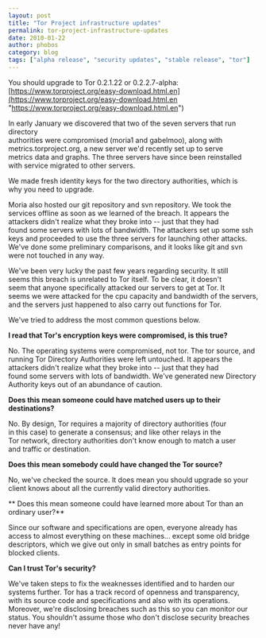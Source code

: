 ```yaml
---
layout: post
title: "Tor Project infrastructure updates"
permalink: tor-project-infrastructure-updates
date: 2010-01-22
author: phobos
category: blog
tags: ["alpha release", "security updates", "stable release", "tor"]
---
```


You should upgrade to Tor 0.2.1.22 or 0.2.2.7-alpha:  
 [https://www.torproject.org/easy-download.html.en](https://www.torproject.org/easy-download.html.en "https://www.torproject.org/easy-download.html.en")

In early January we discovered that two of the seven servers that run directory  
authorities were compromised (moria1 and gabelmoo), along with  
metrics.torproject.org, a new server we'd recently set up to serve  
metrics data and graphs. The three servers have since been reinstalled  
with service migrated to other servers.

We made fresh identity keys for the two directory authorities, which is  
why you need to upgrade.

Moria also hosted our git repository and svn repository. We took the  
services offline as soon as we learned of the breach. It appears the  
attackers didn't realize what they broke into -- just that they had  
found some servers with lots of bandwidth. The attackers set up some ssh  
keys and proceeded to use the three servers for launching other attacks.  
We've done some preliminary comparisons, and it looks like git and svn  
were not touched in any way.

We've been very lucky the past few years regarding security. It still  
seems this breach is unrelated to Tor itself. To be clear, it doesn't  
seem that anyone specifically attacked our servers to get at Tor. It  
seems we were attacked for the cpu capacity and bandwidth of the servers,  
and the servers just happened to also carry out functions for Tor.

We've tried to address the most common questions below.

**I read that Tor's encryption keys were compromised, is this true?**

No. The operating systems were compromised, not tor. The tor source, and running Tor Directory Authorities were left untouched. It appears the  
attackers didn't realize what they broke into -- just that they had  
found some servers with lots of bandwidth. We've generated new Directory Authority keys out of an abundance of caution.

**Does this mean someone could have matched users up to their  
destinations?**

No. By design, Tor requires a majority of directory authorities (four  
in this case) to generate a consensus; and like other relays in the  
Tor network, directory authorities don't know enough to match a user  
and traffic or destination.

**Does this mean somebody could have changed the Tor source?**

No, we've checked the source. It does mean you should upgrade so your  
client knows about all the currently valid directory authorities.

** Does this mean someone could have learned more about Tor than an  
ordinary user?**

Since our software and specifications are open, everyone already has  
access to almost everything on these machines... except some old bridge  
descriptors, which we give out only in small batches as entry points for  
blocked clients.

**Can I trust Tor's security?**

We've taken steps to fix the weaknesses identified and to harden our  
systems further. Tor has a track record of openness and transparency,  
with its source code and specifications and also with its operations.  
Moreover, we're disclosing breaches such as this so you can monitor our  
status. You shouldn't assume those who don't disclose security breaches  
never have any!

